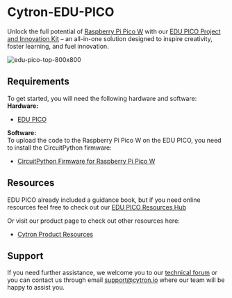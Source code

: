 # Cytron-EDU-PICO
Unlock the full potential of [Raspberry Pi Pico W]() with our [EDU PICO Project and Innovation Kit](https://www.cytron.io/p-edu-project-and-innovation-kits-for-pico-w) – an all-in-one solution designed to inspire creativity, foster learning, and fuel innovation.  

![edu-pico-top-800x800](https://github.com/CytronTechnologies/Cytron-EDU-PICO/assets/124652815/1731972a-39e2-4d4f-86fd-daa2c2a08dcd)

## Requirements  
To get started, you will need the following hardware and software:  
**Hardware:**  
* [EDU PICO](https://www.cytron.io/p-edu-project-and-innovation-kits-for-pico-w)  

**Software:**  
To upload the code to the Raspberry Pi Pico W on the EDU PICO, you need to install the CircuitPython firmware:
* [CircuitPython Firmware for Raspberry Pi Pico W](https://circuitpython.org/board/raspberry_pi_pico_w/)  
  
## Resources 
EDU PICO already included a guidance book, but if you need online resources feel free to check out our [EDU PICO Resources Hub]()  

Or visit our product page to check out other resources here:  
* [Cytron Product Resources](https://www.cytron.io/p-edu-project-and-innovation-kits-for-pico-w#tab-resource)  

## Support  
If you need further assistance, we welcome you to our [technical forum](http://forum.cytron.io) or you can contact us through email support@cytron.io where our team will be happy to assist you. 

